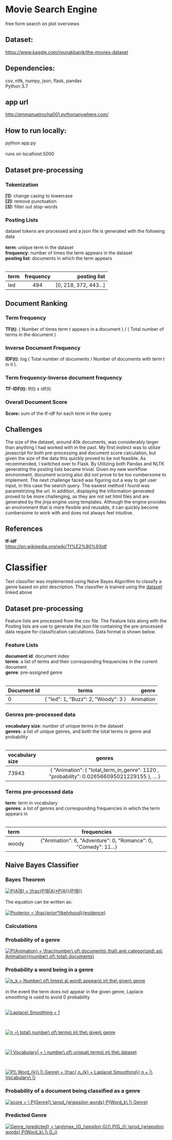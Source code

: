 # Movie Search Engine


free form search on plot overviews
## Dataset:
https://www.kaggle.com/rounakbanik/the-movies-dataset


## Dependencies:
csv, nltk, numpy, json, flask, pandas <br/>
Python 3.7

## app url
http://emmanuelrocha001.pythonanywhere.com/

## How to run locally:
python app.py <br/> <br/>
runs on localhost:5000
 

## Dataset pre-processing
### Tokenization
  __[1]:__ change casing to lowercase <br/>
  __[2]:__ remove punctuation <br/>
  __[3]:__ filter out stop-words <br/>

### Posting Lists

dataset tokens are processed and a json file is generated with the following data<br/><br/>
__term__: unique term in the dataset<br/>
__frequency__: number of times the term appears in the dataset<br/>
__posting list__: documents in which the term appears<br/><br/>

| term         | frequency      |  posting list |
| :---         |     :---:      |          ---: |
| led          | 484            | \[0, 218, 372, 443...\]  |

## Document Ranking

### Term frequency
__TF(t):__ ( Number of times term t appears in a document ) / ( Total number of terms in the document )
### Inverse Document Frequency
__IDF(t):__ log ( Total number of documents / Number of documents with term t in it ).
### Term frequency-Inverse document frequency
__TF-IDF(t):__ tf(t) x idf(t)
### Overall Document Score
__Score:__  sum of the tf-idf for each term in the query

## Challenges
The size of the dataset, around 40k documents, was considerably larger than anything I had worked with in the past. My first instinct was to utilize javascript for both pre-processing and document score calculation, but given the size of the data this quickly proved to be not feasible. As recommended, I switched over to Flask. By Utilizing both Pandas and NLTK generating the posting lists became trivial. Given my new workflow environment, document scoring also did not prove to be too cumbersome to implement. The next challenge faced was figuring out a way to get user input, in this case the search query. The easiest method I found was parametrizing the url. In addition, displaying the information generated proved to be more challenging, as they are not set html files and are generated by the jinja engine using templates. Although the engine provides an environment that is more flexible and reusable, it can quickly become cumbersome to work with and does not always feel intuitive.

## References
__tf-idf__<br/>
https://en.wikipedia.org/wiki/Tf%E2%80%93idf

# Classifier
Text classifier was implemented using Naive Bayes Algorithm to classify a genre based on plot description. The classifier is trained using the [dataset](#dataset) linked above
## Dataset pre-processing

Feature lists are processed from the csv file. The Feature lists along with the Posting lists are use to generate the json file containing the pre-processed data require for classification calculations. Data format is shown below.<br/>

### Feature Lists
__document id__: document index<br/>
__terms__: a list of terms and their corresponding frequencies in the current document<br/>
__genre__: pre-assigned genre<br/><br/>

| Document id  | terms      |  genre |
| :---         |     :---:      |          ---: |
| 0          | { "led": 1, "Buzz": 2, "Woody": 3 }        | Animation  |

### Genres pre-processed data
__vocabulary size__: number of unique terms in the dataset<br/>
__genres__: a list of unique genres, and both the total terms in genre and probability<br/><br/>

| vocabulary size  | genres       |  
| :---         |     :---:      |        
| 73943          | { "Animation": { "total_term_in_genre": 1120 , "probability": 0.026566095021229155 }, ... }        | 

### Terms pre-processed data
__term__: term in vocabulary<br/>
__genres__: a list of genres and corresponding frequencies in which the term appears in<br/><br/>

| term  | frequencies       |  
| :---         |     :---:      |        
| woody          | {"Animation": 6, "Adventure": 0, "Romance": 0, "Comedy": 11...}       | 

## Naive Bayes Classifier
### Bayes Theorem
<a href="https://www.codecogs.com/eqnedit.php?latex=P(A|B)&space;=&space;\frac{P(B|A)*P(A)}{P(B)}" target="_blank"><img src="https://latex.codecogs.com/gif.latex?P(A|B)&space;=&space;\frac{P(B|A)*P(A)}{P(B)}" title="P(A|B) = \frac{P(B|A)*P(A)}{P(B)}" /></a>
<br/><br/>The equation can be written as:<br/><br/>
<a href="https://www.codecogs.com/eqnedit.php?latex=Posterior&space;=&space;\frac{prior*likelyhood}{evidence}" target="_blank"><img src="https://latex.codecogs.com/gif.latex?Posterior&space;=&space;\frac{prior*likelyhood}{evidence}" title="Posterior = \frac{prior*likelyhood}{evidence}" /></a>

### Calculations
### Probability of a genre
<a href="https://www.codecogs.com/eqnedit.php?latex=P(Animation)&space;=&space;\frac{number\&space;of\&space;documents\&space;that\&space;are\&space;categorized\&space;as\&space;Animation}{number\&space;of\&space;total\&space;documents}" target="_blank"><img src="https://latex.codecogs.com/gif.latex?P(Animation)&space;=&space;\frac{number\&space;of\&space;documents\&space;that\&space;are\&space;categorized\&space;as\&space;Animation}{number\&space;of\&space;total\&space;documents}" title="P(Animation) = \frac{number\ of\ documents\ that\ are\ categorized\ as\ Animation}{number\ of\ total\ documents}" /></a>
### Probability a word being in a genre
<a href="https://www.codecogs.com/eqnedit.php?latex=n_k&space;=&space;Number\&space;of\&space;times\&space;a\&space;word\&space;appears\&space;in\&space;the\&space;given\&space;genre" target="_blank"><img src="https://latex.codecogs.com/gif.latex?n_k&space;=&space;Number\&space;of\&space;times\&space;a\&space;word\&space;appears\&space;in\&space;the\&space;given\&space;genre" title="n_k = Number\ of\ times\ a\ word\ appears\ in\ the\ given\ genre" /></a>
<br/>
<br/>
in the event the term does not appear in the given genre, Laplace smoothing is used to avoid 0 probability
<br/>
<br/>

<a href="https://www.codecogs.com/eqnedit.php?latex=Laplace\&space;Smoothing&space;=&space;1" target="_blank"><img src="https://latex.codecogs.com/gif.latex?Laplace\&space;Smoothing&space;=&space;1" title="Laplace\ Smoothing = 1" /></a>

<br/>

<a href="https://www.codecogs.com/eqnedit.php?latex=n&space;=\&space;total\&space;number\&space;of\&space;terms\&space;in\&space;the\&space;given\&space;genre" target="_blank"><img src="https://latex.codecogs.com/gif.latex?n&space;=\&space;total\&space;number\&space;of\&space;terms\&space;in\&space;the\&space;given\&space;genre" title="n =\ total\ number\ of\ terms\ in\ the\ given\ genre" /></a>

<br/>

<a href="https://www.codecogs.com/eqnedit.php?latex=|&space;Vocabulary|&space;=&space;\&space;number\&space;of\&space;unique\&space;terms\&space;in\&space;the\&space;dataset" target="_blank"><img src="https://latex.codecogs.com/gif.latex?|&space;Vocabulary|&space;=&space;\&space;number\&space;of\&space;unique\&space;terms\&space;in\&space;the\&space;dataset" title="| Vocabulary| = \ number\ of\ unique\ terms\ in\ the\ dataset" /></a>

<br/>

<a href="https://www.codecogs.com/eqnedit.php?latex=P(\&space;Word_{k}\&space;|\&space;Genre)&space;=&space;\frac{&space;n_{k}&space;&plus;&space;Laplace\&space;Smoothing}{&space;n&space;&plus;&space;|\&space;Vocabulary\&space;|}" target="_blank"><img src="https://latex.codecogs.com/gif.latex?P(\&space;Word_{k}\&space;|\&space;Genre)&space;=&space;\frac{&space;n_{k}&space;&plus;&space;Laplace\&space;Smoothing}{&space;n&space;&plus;&space;|\&space;Vocabulary\&space;|}" title="P(\ Word_{k}\ |\ Genre) = \frac{ n_{k} + Laplace\ Smoothing}{ n + |\ Vocabulary\ |}" /></a>
### Probability of a document being classified as a genre
<a href="https://www.codecogs.com/eqnedit.php?latex=score&space;=&space;\&space;P(Genre)\&space;\prod_{w\epsilon&space;words}&space;P(Word_k\&space;|\&space;Genre)" target="_blank"><img src="https://latex.codecogs.com/gif.latex?score&space;=&space;\&space;P(Genre)\&space;\prod_{w\epsilon&space;words}&space;P(Word_k\&space;|\&space;Genre)" title="score = \ P(Genre)\ \prod_{w\epsilon words} P(Word_k\ |\ Genre)" /></a>
### Predicted Genre 
<a href="https://www.codecogs.com/eqnedit.php?latex=Genre_{predicted}&space;=&space;\arg\max_{G_i\epsilon&space;G}(\&space;P(G_i)\&space;\prod_{w\epsilon&space;words}&space;P(Word_k\&space;|\&space;G_i)" target="_blank"><img src="https://latex.codecogs.com/gif.latex?Genre_{predicted}&space;=&space;\arg\max_{G_i\epsilon&space;G}(\&space;P(G_i)\&space;\prod_{w\epsilon&space;words}&space;P(Word_k\&space;|\&space;G_i)" title="Genre_{predicted} = \arg\max_{G_i\epsilon G}(\ P(G_i)\ \prod_{w\epsilon words} P(Word_k\ |\ G_i)" /></a>
<br/>

